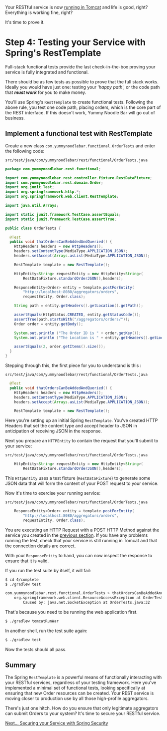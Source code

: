 Your RESTful service is now [running in Tomcat](../3/) and life is good, right? Everything is working fine, right? 

It's time to prove it.

# Step 4: Testing your Service with Spring's RestTemplate

Full-stack functional tests provide the last check-in-the-box proving your service is fully integrated and functional.

There should be as few tests as possible to prove that the full stack works.  Ideally you would have just one: testing your '*happy path*', or the code path that ***must work*** for you to make money.

You'll use Spring's `RestTemplate` to create functional tests. Following the above rule, you test one code path, placing orders, which is the core part of the REST interface. If this doesn't work, Yummy Noodle Bar will go out of business. 

## Implement a functional test with RestTemplate

Create a new class `com.yummynoodlebar.functional.OrderTests` and enter the following code:

`src/test/java/com/yummynoodlebar/rest/functional/OrderTests.java`
```java
package com.yummynoodlebar.rest.functional;

import com.yummynoodlebar.rest.controller.fixture.RestDataFixture;
import com.yummynoodlebar.rest.domain.Order;
import org.junit.Test;
import org.springframework.http.*;
import org.springframework.web.client.RestTemplate;

import java.util.Arrays;

import static junit.framework.TestCase.assertEquals;
import static junit.framework.TestCase.assertTrue;

public class OrderTests {

  @Test
  public void thatOrdersCanBeAddedAndQueried() {
    HttpHeaders headers = new HttpHeaders();
    headers.setContentType(MediaType.APPLICATION_JSON);
    headers.setAccept(Arrays.asList(MediaType.APPLICATION_JSON));

    RestTemplate template = new RestTemplate();

    HttpEntity<String> requestEntity = new HttpEntity<String>(
        RestDataFixture.standardOrderJSON(),headers);

    ResponseEntity<Order> entity = template.postForEntity(
        "http://localhost:8080/aggregators/orders",
        requestEntity, Order.class);

    String path = entity.getHeaders().getLocation().getPath();

    assertEquals(HttpStatus.CREATED, entity.getStatusCode());
    assertTrue(path.startsWith("/aggregators/orders/"));
    Order order = entity.getBody();

    System.out.println ("The Order ID is " + order.getKey());
    System.out.println ("The Location is " + entity.getHeaders().getLocation());

    assertEquals(2, order.getItems().size());
  }
}
```

Stepping through this, the first piece for you to understand is this :

`src/test/java/com/yummynoodlebar/rest/functional/OrderTests.java`
```java
  @Test
  public void thatOrdersCanBeAddedAndQueried() {
    HttpHeaders headers = new HttpHeaders();
    headers.setContentType(MediaType.APPLICATION_JSON);
    headers.setAccept(Arrays.asList(MediaType.APPLICATION_JSON));

    RestTemplate template = new RestTemplate();
```

Here you're setting up an initial Spring `RestTemplate`. You've created HTTP Headers that set the content type and accept header to JSON in anticipation of receiving JSON in the response.

Next you prepare an `HTTPEntity` to contain the request that you'll submit to your service:

`src/test/java/com/yummynoodlebar/rest/functional/OrderTests.java`
```java
    HttpEntity<String> requestEntity = new HttpEntity<String>(
        RestDataFixture.standardOrderJSON(),headers);
```

This `HttpEntity` uses a test fixture (`RestDataFixture`) to generate some JSON data that will form the content of your POST request to your service.

Now it's time to exercise your running service:

`src/test/java/com/yummynoodlebar/rest/functional/OrderTests.java`
```java
    ResponseEntity<Order> entity = template.postForEntity(
        "http://localhost:8080/aggregators/orders",
        requestEntity, Order.class);
```

You are executing an HTTP Request with a POST HTTP Method against the service you created in the [previous section](../3/). If you have any problems running the test, check that your service is still running in Tomcat and that the connection details are correct.

With your `ResponseEntity` to hand, you can now inspect the response to ensure that it is valid.

If you run the test suite by itself, it will fail:

```sh
$ cd 4/complete
$ ./gradlew test

com.yummynoodlebar.rest.functional.OrderTests > thatOrdersCanBeAddedAndQueried FAILED
    org.springframework.web.client.ResourceAccessException at OrderTests.java:32
        Caused by: java.net.SocketException at OrderTests.java:32
```

That's because you need to be running the web application first.

```sh
$ ./gradlew tomcatRunWar
```

In another shell, run the test suite again:

```sh
$ ./gradlew test
```

Now the tests should all pass.


## Summary

The Spring `RestTemplate` is a powerful means of functionally interacting with your RESTful services, regardless of your testing framework. Here you've implemented a minimal set of functional tests, looking specifically at ensuring that new Order resources can be created. Your REST service is moving closer to production use by all those high-profile aggregators.

There's just one hitch. How do you ensure that only legitimate aggregators can submit Orders to your system? It's time to secure your RESTful service.

[Next… Securing your Service with Spring Security](../5/)
